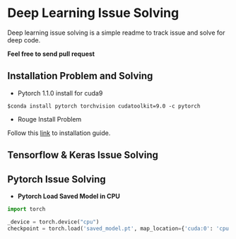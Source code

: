 # Deep Learning Issue Solving

Deep learning issue solving is a simple readme to track issue and solve for deep code.

**Feel free to send pull request**

## Installation Problem and Solving
* Pytorch 1.1.0 install for cuda9

```$conda install pytorch torchvision cudatoolkit=9.0 -c pytorch```

* Rouge Install Problem

Follow this [link](https://sagorbrur.github.io/install_rouge.html) to installation guide. 

## Tensorflow & Keras Issue Solving



## Pytorch Issue Solving

* **Pytorch Load Saved Model in CPU**

```py
import torch

_device = torch.device("cpu")
checkpoint = torch.load('saved_model.pt', map_location={'cuda:0': 'cpu'})

```


